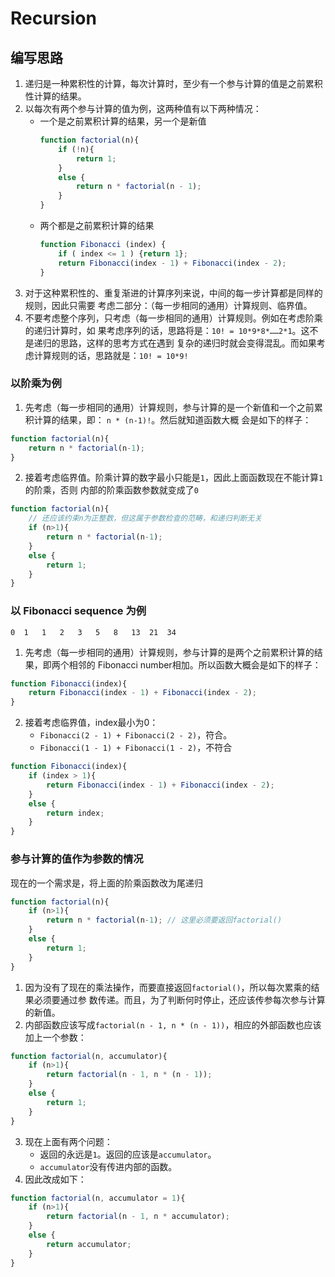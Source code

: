 # Recursion


## 编写思路
1. 递归是一种累积性的计算，每次计算时，至少有一个参与计算的值是之前累积性计算的结果。
2. 以每次有两个参与计算的值为例，这两种值有以下两种情况：
    * 一个是之前累积计算的结果，另一个是新值
        ```js
        function factorial(n){
            if (!n){
                return 1;
            }
            else {
                return n * factorial(n - 1);
            }
        }
        ```
    * 两个都是之前累积计算的结果
        ```js
        function Fibonacci (index) {
            if ( index <= 1 ) {return 1};
            return Fibonacci(index - 1) + Fibonacci(index - 2);
        }
        ```
3. 对于这种累积性的、重复渐进的计算序列来说，中间的每一步计算都是同样的规则，因此只需要
考虑二部分：（每一步相同的通用）计算规则、临界值。
4. 不要考虑整个序列，只考虑（每一步相同的通用）计算规则。例如在考虑阶乘的递归计算时，如
果考虑序列的话，思路将是：`10! = 10*9*8*……2*1`。这不是递归的思路，这样的思考方式在遇到
复杂的递归时就会变得混乱。而如果考虑计算规则的话，思路就是：`10! = 10*9!`

### 以阶乘为例
1. 先考虑（每一步相同的通用）计算规则，参与计算的是一个新值和一个之前累积计算的结果，即：
`n * (n-1)!`。然后就知道函数大概
会是如下的样子：
```js
function factorial(n){
    return n * factorial(n-1);
}
```
2. 接着考虑临界值。阶乘计算的数字最小只能是`1`，因此上面函数现在不能计算`1`的阶乘，否则
内部的阶乘函数参数就变成了`0`
```js
function factorial(n){
    // 还应该约束n为正整数，但这属于参数检查的范畴，和递归判断无关
    if (n>1){
        return n * factorial(n-1);
    }
    else {
        return 1;
    }
}
```

### 以 Fibonacci sequence 为例
`0	1	1	2	3	5	8	13	21	34`
1. 先考虑（每一步相同的通用）计算规则，参与计算的是两个之前累积计算的结果，即两个相邻的
Fibonacci number相加。所以函数大概会是如下的样子：
```js
function Fibonacci(index){
    return Fibonacci(index - 1) + Fibonacci(index - 2);
}
```
2. 接着考虑临界值，index最小为0：
    * `Fibonacci(2 - 1) + Fibonacci(2 - 2)`，符合。
    * `Fibonacci(1 - 1) + Fibonacci(1 - 2)`，不符合
```js
function Fibonacci(index){
    if (index > 1){
        return Fibonacci(index - 1) + Fibonacci(index - 2);
    }
    else {
        return index;
    }
}
```

### 参与计算的值作为参数的情况
现在的一个需求是，将上面的阶乘函数改为尾递归
```js
function factorial(n){
    if (n>1){
        return n * factorial(n-1); // 这里必须要返回factorial()
    }
    else {
        return 1;
    }
}
```
1. 因为没有了现在的乘法操作，而要直接返回`factorial()`，所以每次累乘的结果必须要通过参
数传递。而且，为了判断何时停止，还应该传参每次参与计算的新值。  
2. 内部函数应该写成`factorial(n - 1, n * (n - 1))`，相应的外部函数也应该加上一个参数：
```js
function factorial(n, accumulator){
    if (n>1){
        return factorial(n - 1, n * (n - 1));
    }
    else {
        return 1;
    }
}
```
3. 现在上面有两个问题：
    * 返回的永远是`1`。返回的应该是`accumulator`。
    * `accumulator`没有传进内部的函数。
4. 因此改成如下：
```js
function factorial(n, accumulator = 1){
    if (n>1){
        return factorial(n - 1, n * accumulator);
    }
    else {
        return accumulator;
    }
}
```
